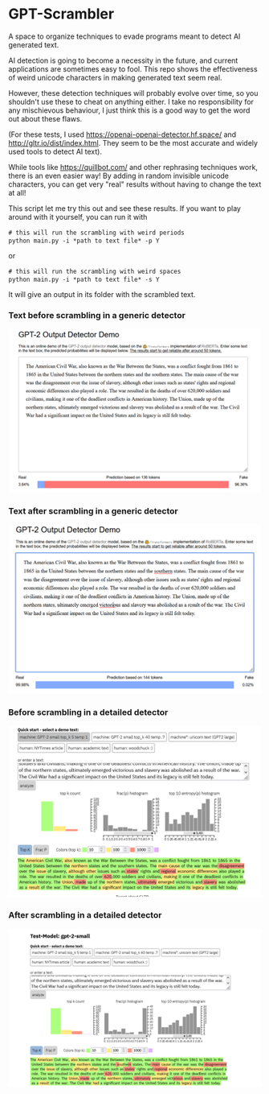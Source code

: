 # GPT-Scrambler
 A space to organize techniques to evade programs meant to detect AI generated text.

AI detection is going to become a necessity in the future, and current applications are sometimes easy to fool. This repo shows the effectiveness of weird unicode characters in making generated text seem real.

However, these detection techniques will probably evolve over time, so you shouldn't use these to cheat on anything either. I take no responsibility for any mischievous behaviour, I just think this is a good way to get the word out about these flaws.

(For these tests, I used https://openai-openai-detector.hf.space/ and http://gltr.io/dist/index.html. They seem to be the most accurate and widely used tools to detect AI text).

While tools like https://quillbot.com/ and other rephrasing techniques work, there is an even easier way! By adding in random invisible unicode characters, you can get very "real" results without having to change the text at all!

This script let me try this out and see these results. If you want to play around with it yourself, you can run it with

```
# this will run the scrambling with weird periods
python main.py -i *path to text file* -p Y
```
or
```
# this will run the scrambling with weird spaces
python main.py -i *path to text file* -s Y
```

It will give an output in its folder with the scrambled text.

### Text before scrambling in a generic detector
![alt text](https://github.com/noahlessard/GPT-Scrambler/blob/main/before_scramble.PNG)

### Text after scrambling in a generic detector
![alt text](https://github.com/noahlessard/GPT-Scrambler/blob/main/so_real_its_fake..PNG)


### Before scrambling in a detailed detector
![alt text](https://github.com/noahlessard/GPT-Scrambler/blob/main/before_scramble_detailed.PNG)


### After scrambling in a detailed detector
![alt text](https://github.com/noahlessard/GPT-Scrambler/blob/main/characters%20dont%20show%20in%20detailed%20scan.PNG)

